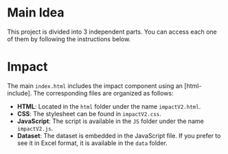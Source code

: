 # Main Idea
This project is divided into 3 independent parts. You can access each one of them by following the instructions below.

# Impact

The main `index.html` includes the impact component using an [html-include]. The corresponding files are organized as follows:

- **HTML**: Located in the `html` folder under the name `impactV2.html`.
- **CSS**: The stylesheet can be found in `impactV2.css`.
- **JavaScript**: The script is available in the `JS` folder under the name `impactV2.js`.
- **Dataset**: The dataset is embedded in the JavaScript file. If you prefer to see it in Excel format, it is available in the `data` folder.
